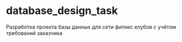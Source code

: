 # database_design_task

Разработка проекта базы данных для сети фитнес клубов с учётом требований заказчика
